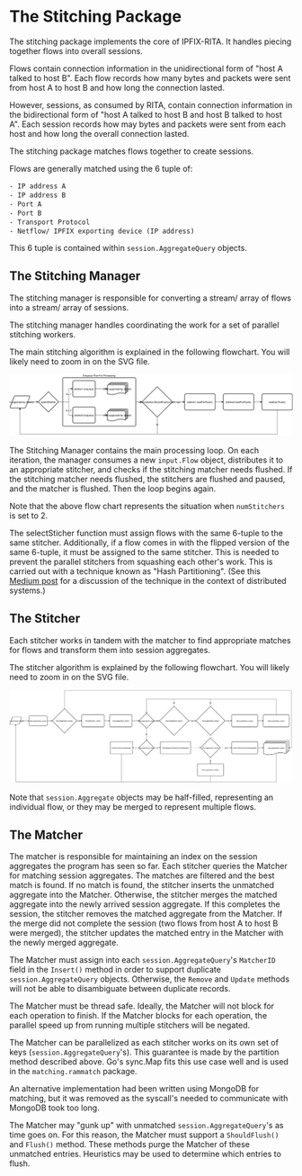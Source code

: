 # The Stitching Package

The stitching package implements the core of IPFIX-RITA. It handles
piecing together flows into overall sessions.

Flows contain connection information in the unidirectional form of "host A talked to host B".
Each flow records how many bytes and packets were sent from host A to host B and how long the connection lasted.

However, sessions, as consumed by RITA, contain connection information in the bidirectional
form of "host A talked to host B and host B talked to host A". Each session
records how may bytes and packets were sent from each host and how long the overall connection lasted.

The stitching package matches flows together to create sessions.

Flows are generally matched using the 6 tuple of:

    - IP address A
    - IP address B
    - Port A
    - Port B
    - Transport Protocol
    - Netflow/ IPFIX exporting device (IP address)

This 6 tuple is contained within `session.AggregateQuery` objects.

## The Stitching Manager

The stitching manager is responsible for converting a
stream/ array of flows into a stream/ array of sessions.  

The stitching manager handles coordinating the work for a set of parallel stitching workers.

The main stitching algorithm is explained in the following flowchart. You will likely need to zoom in on the SVG file.

![Stitching Manager Algorithm](Stitching%20Manager%20Algorithm.svg)

The Stitching Manager contains the main processing loop. On each iteration, the manager consumes a new `input.Flow` object, distributes it to an appropriate stitcher, and checks if the stitching matcher needs flushed. If the stitching matcher needs flushed, the stitchers are flushed and paused, and the matcher is flushed. Then the loop begins again.

Note that the above flow chart represents the situation when `numStitchers` is set to 2.

The selectSticher function must assign flows with the same 6-tuple to the same stitcher. Additionally, if a flow comes in with the flipped version of the same 6-tuple, it must be assigned to the same stitcher. This is needed to prevent the parallel stitchers from squashing each other's work. This is carried out with a technique known as "Hash Partitioning". (See this [Medium post](https://medium.com/@Pranaykc/understanding-partitioning-in-distributed-systems-4ac3c8010fae) for a discussion of the technique in the context of distributed systems.)

## The Stitcher

Each stitcher works in tandem with the matcher to find appropriate matches for flows and transform them into session aggregates.

The stitcher algorithm is explained by the following flowchart. You will likely need to zoom in on the SVG file.

![Stitcher Algorithm](Stitcher%20Algorithm.svg)

Note that `session.Aggregate` objects may be half-filled, representing an individual flow, or they may be merged to represent multiple flows.

## The Matcher

The matcher is responsible for maintaining an index on the
session aggregates the program has seen so far. Each
stitcher queries the Matcher for matching session aggregates. The matches are filtered and the best match is found. If no match is found, the stitcher inserts the unmatched aggregate into the Matcher. Otherwise, the stitcher merges the matched aggregate into the newly arrived session aggregate. If this completes the session, the stitcher removes the matched aggregate from the Matcher. If the merge did not complete the session (two flows from host A to host B were merged), the stitcher updates the matched entry in the Matcher with the newly merged aggregate.

The Matcher must assign into each `session.AggregateQuery`'s `MatcherID` field in the
`Insert()` method in order to support duplicate `session.AggregateQuery` objects. Otherwise, the `Remove` and `Update` methods will not be able to disambiguate between duplicate records.

The Matcher must be thread safe. Ideally, the Matcher will not block for each operation to finish. If the Matcher blocks for each operation, the parallel speed up from running multiple stitchers will be negated.

The Matcher can be parallelized as each stitcher works on its own set of keys (`session.AggregateQuery`'s). This guarantee is made by the partition method described above. Go's sync.Map fits this use case well and is used in the `matching.rammatch` package.

An alternative implementation had been written using MongoDB for matching, but it was removed as the syscall's needed to communicate with MongoDB took too long.

The Matcher may "gunk up" with unmatched `session.AggregateQuery`'s as time goes on. For this reason, the Matcher must support a `ShouldFlush()` and `Flush()` method. These methods purge the Matcher of these unmatched entries. Heuristics may be used to determine which entries to flush.
